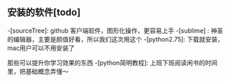 ## 安装的软件[todo]

-[sourceTree]:  github 客户端软件，图形化操作，更容易上手
-[sublime]   :  神圣的编辑器，主要是颜值好看，所以我们这次用这个
-[python2.75]:  下载就安装，mac用户可以不用安装了

那些可以提升你学习效果的东西
-[python简明教程]: 上班下班阅读闲书的时间里，把基础概念弄懂～


